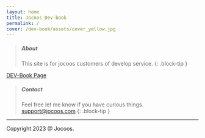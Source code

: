 ```yaml
---
layout: home
title: Jocoos Dev-book
permalink: /
cover: /dev-book/assets/cover_yellow.jpg
---
```


> ##### About
>
> This site is for jocoos customers of develop service.
{: .block-tip }

[DEV-Book Page](https://jocoos-public.github.io/dev-book/)

> ##### Contact
>
> Feel free let me know if you have curious things. support@jocoos.com
{: .block-tip }

-------------
Copyright 2023 @ Jocoos.
